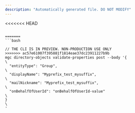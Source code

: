 ```yaml
---
description: "Automatically generated file. DO NOT MODIFY"
---
```


<<<<<<< HEAD
```cli

=======
```bash

// THE CLI IS IN PREVIEW. NON-PRODUCTION USE ONLY
>>>>>>> ac57e61007f395881f1814eae37dc23911227b9b
mgc directory-objects validate-properties post --body '{\
  "entityType": "Group",\
  "displayName": "Myprefix_test_mysuffix",\
  "mailNickname": "Myprefix_test_mysuffix",\
  "onBehalfOfUserId": "onBehalfOfUserId-value"\
}\
'

```
